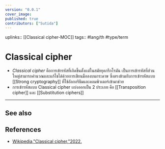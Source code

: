 ```yaml
---
version: "0.0.1"
cover_image:
published: true
contributors: ["Sutida"]
---
```

uplinks:: [[Classical cipher-MOC]]
tags:: #lang/th #type/term 

# Classical cipher
- *Classical cipher* คือการเข้ารหัสที่เกิดขึ้นตั้งเเต่ในสมัยยุคกรีกโรมัน เป็นการเข้ารหัสที่ส่วนใหญ่สามารถคำนวณและแก้ไขได้ด้วยการเขียนมือลงบนกระดาษ ซึ่งตรงข้ามกับการเข้ารหัสเเบบ [[Strong cryptography]] ที่ใช้อัลกอริธึมและคอมพิวเตอร์เข้ามาช่วย 
- การเข้ารหัสเเบบ Classical cipher เเบ่งออกเป็น 2 ประเภท คือ [[Transposition cipher]] และ [[Substitution ciphers]]

---
## See also
## References
- [Wikipedia,"Classical cipher,"2022.](https://en.wikipedia.org/wiki/Classical_cipher)
